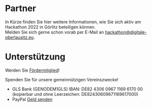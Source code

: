 # Partner

In Kürze finden Sie hier weitere Informationen,
wie Sie sich aktiv am Hackathon 2022 in Görlitz beteiligen können.  
Melden Sie sich gerne schon vorab per E-Mail an 
[hackathon@digitale-oberlausitz.eu](mailto:hackathon@digitale-oberlausitz.eu).

# Unterstützung

Werden Sie [Fördermitglied](https://digitale-oberlausitz.eu/foerdermitglieder)!

Spenden Sie für unsere gemeinnützigen Vereinszwecke!

- GLS Bank (GENODEM1GLS) IBAN: DE82 4306 0967 1169 6170 00 (kopierbar und ohne Leerzeichen: DE82430609671169617000)
- PayPal [Geld senden](https://paypal.me/doev)
